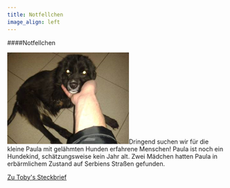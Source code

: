 ```yaml
---
title: Notfellchen
image_align: left
---
```


####Notfellchen

![Paula](paula.png?cropResize=100)Dringend suchen wir für die kleine Paula mit gelähmten Hunden erfahrene Menschen! Paula ist noch ein Hundekind, schätzungsweise kein Jahr alt. Zwei Mädchen hatten Paula in erbärmlichem Zustand auf Serbiens Straßen gefunden. 

[Zu Toby's Steckbrief](/wir-suchen-ein-zuhause/rueden/toby?classes=button)
